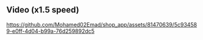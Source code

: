 ## Video  (x1.5 speed)

https://github.com/Mohamed02Emad/shop_app/assets/81470639/5c934589-e0ff-4d04-b99a-76d259892dc5
